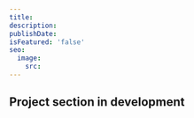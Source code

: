 ```yaml
---
title: 
description: 
publishDate: 
isFeatured: 'false'
seo:
  image:
    src: 
---
```


## Project section in development

